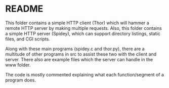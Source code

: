 # README

This folder contains a simple HTTP client (Thor) which will hammer a remote HTTP server by making multiple requests. Also, this folder contains a simple HTTP server (Spidey), which can support directory listings, static files, and CGI scripts. 

Along with these main programs (spidey.c and thor.py), there are a multitude of other programs in src to assist these two with the client and server. There also are example files which the server can handle in the www folder.

The code is mostly commented explaining what each function/segment of a program does. 
